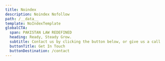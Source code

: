 ```yaml
---
title: Noindex
description: Noindex Nofollow
path: /__data__
template: NoIndexTemplate
globalCTA:
  span: PAKISTAN LAW REDEFINED
  heading: Ready, Steady Grow.
  subtitle: Contact us by clicking the button below, or give us a call at +92 321 852 11 55
  buttonTitle: Get In Touch
  buttonDestination: /contact
---
```

